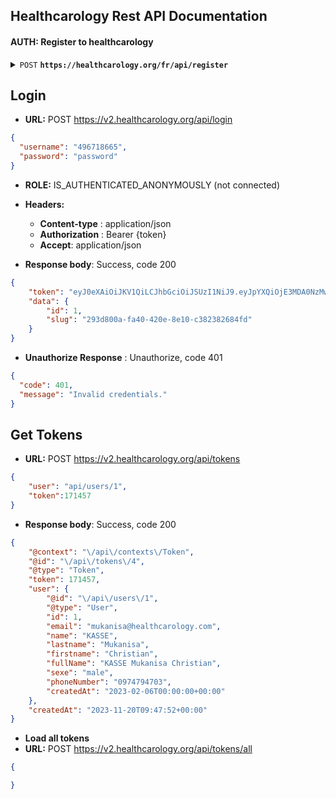## Healthcarology Rest API Documentation

#### AUTH: Register to healthcarology

<details>
 <summary><code>POST</code> <code><b>https://healthcarology.org/fr/api/register</b></code></summary>

##### Parameters

> | name      |  type     | data type               | description                                                           |
> |-----------|-----------|-------------------------|-----------------------------------------------------------------------|
> | email  |  required | email   | N/A  |
> | password  |  required | string   | N/A  |
> | lasrname  |  required | string   | N/A  |
> | firstname |  required | string   | N/A  |
> | middlename|           | ?string  | N/A  |
> | phoneNumber |   | ?string   | N/A  |
> | sex      |  required | string   | male or female  |
> | birthday      |   | ?date   | N/A  |
> | nationality      |   | ?string   | N/A  |
> | province      |   | ?string   | N/A  |
> | town_id      |   | ?integer   | N/A  |
> | city_id      |   | ?integer   | N/A  |
> | avenue      |   | ?string   | N/A  |    
> | quartier      |   | ?string   | N/A  |
> | company_id      | required  | integer   | N/A  |


##### Headers

> | Name                   | content-type       |   
> -------------------------|--------------------|
> | `Content-Type`         | `application/json` |
> | `App-Key`              | `string`           |
> | `App-Secret`           | `string`           |

##### Responses

> | http code     | content-type                      | response                                                            |
> |---------------|-----------------------------------|---------------------------------------------------------------------|
> | `201`         | `application/json`        | <code>{"success": true, "message": "Account created successfully, "user": {}, "token": "string"}</code>                                |
> | `400`         | `application/json`                | `{"success":false, "message":"Bad Request"}`  
> | `401`         | `Exception`                | `Unauthorized`    

##### JSON data Example 

> ```javascript
>{
> "lastname": "Name",
> "email": "exemple@email.com",
> "password": "password",
> "company_id": 324,
> "birthday": "1997-07-20"
>}	
> ```
</details>

## Login
- **URL:** POST https://v2.healthcarology.org/api/login

```json
{
  "username": "496718665",
  "password": "password"
}
```

- **ROLE:**  IS_AUTHENTICATED_ANONYMOUSLY (not connected) 
- **Headers:**  
    - **Content-type** : application/json
    - **Authorization** : Bearer {token}  
    - **Accept**: application/json  

- **Response body**: Success, code 200  
```json
{
	"token": "eyJ0eXAiOiJKV1QiLCJhbGciOiJSUzI1NiJ9.eyJpYXQiOjE3MDA0NzMwNTAsImV4cCI6MTcwMDQ3NjY1MCwicm9sZXMiOlsiUk9MRV9ST09UIiwiUk9MRV9VU0VSIl0sInVzZXJuYW1lIjoiNjNlMGU1MWViZDhmOCJ9.SbL_VkbXNVswL6vS1waFH-m6EojPsJJza_EgpuDUJdDb1AiPojYTFybTCWRRUSU346NYt49e92ieybYrpqRhrSepOrzboHOTy229W0DM64REcEF7G1gBmaPRKy09OloXgkX2U5-vjmELfOHL6jRNP87MdvOT6DHsOnxr0T5i9gbNqk21P5U_9WVLs_oLGE80D2_2lYjGVg5GkyIYmeaksfgOMsu5znEEYaJBunytfDc8JBOB8pNLf4B9wYSJhO-wG4tPy2ra87H4xfOuIXo8vb8FKtLQ_x9LXnbL_9ajOOIiAg6lsbM-5F1ttsUvL5dAIPSZgRXEMBVDqNw2-1gQEg",
	"data": {
		"id": 1,
		"slug": "293d800a-fa40-420e-8e10-c382382684fd"
	}
}
```
- **Unauthorize Response** : Unauthorize, code 401
```json
{
  "code": 401,
  "message": "Invalid credentials."
}
```

<!-- 
## Request Reset Password
- **URL:** POST https://v2.healthcarology.org/auth/reset/password

```json
{
	"phoneNumber":"4927897738"
}
```

- **Response body**: Success, code 200  
```json
{
	"message": "Un code de confirmation a été envoyé à ce numero",
	"data": {
		"id": 13,
		"email": null,
		"name": "Papa Jorda ",
		"lastname": null,
		"firstname": null,
		"phoneNumber": 4927897738,
		"sexe": null,
		"checker": {
			"phoneVerifiedAt": null,
			"phoneVerified": null,
			"phoneResetCode": 62983,
			"phoneCode": 67133
		},
		"uid": "c129626a-cb67-4b05-a4fa-7bd2fd23b250"
	}
}
```

- **Not found Response**
```json
{
	"hydra:title": "ConstraintViolationList",
	"hydra:description": "name: Aucun compte est associé à ce numéro téléphone",
	"violations": [
		{
			"phoneNumber": "4927s897738",
			"message": "Aucun compte est associé à ce numéro téléphone"
		}
	]
}
``` -->

## Get Tokens
- **URL:** POST https://v2.healthcarology.org/api/tokens

```json
{
	"user": "api/users/1",
	"token":171457
}
```

- **Response body**: Success, code 200  
```json
{
	"@context": "\/api\/contexts\/Token",
	"@id": "\/api\/tokens\/4",
	"@type": "Token",
	"token": 171457,
	"user": {
		"@id": "\/api\/users\/1",
		"@type": "User",
		"id": 1,
		"email": "mukanisa@healthcarology.com",
		"name": "KASSE",
		"lastname": "Mukanisa",
		"firstname": "Christian",
		"fullName": "KASSE Mukanisa Christian",
		"sexe": "male",
		"phoneNumber": "0974794703",
		"createdAt": "2023-02-06T00:00:00+00:00"
	},
	"createdAt": "2023-11-20T09:47:52+00:00"
}
```

- **Load all tokens**
- **URL:** POST https://v2.healthcarology.org/api/tokens/all

```json
{

}
```

